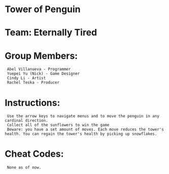 # Tower of Penguin
# Team: Eternally Tired
# Group Members:
     Abel Villanueva - Programmer
     Yuepei Yu (Nick) - Game Designer
     Cindy Li - Artist
     Rachel Teska - Producer
 
# Instructions:
     Use the arrow keys to navigate menus and to move the penguin in any cardinal direction.
     Collect all of the sunflowers to win the game
     Beware: you have a set amount of moves. Each move reduces the tower's health. You can regain the tower's health by picking up snowflakes.
 
# Cheat Codes:
     None as of now.
